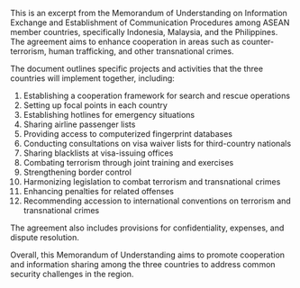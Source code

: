 This is an excerpt from the Memorandum of Understanding on Information Exchange and Establishment of Communication Procedures among ASEAN member countries, specifically Indonesia, Malaysia, and the Philippines. The agreement aims to enhance cooperation in areas such as counter-terrorism, human trafficking, and other transnational crimes.

The document outlines specific projects and activities that the three countries will implement together, including:

1. Establishing a cooperation framework for search and rescue operations
2. Setting up focal points in each country
3. Establishing hotlines for emergency situations
4. Sharing airline passenger lists
5. Providing access to computerized fingerprint databases
6. Conducting consultations on visa waiver lists for third-country nationals
7. Sharing blacklists at visa-issuing offices
8. Combating terrorism through joint training and exercises
9. Strengthening border control
10. Harmonizing legislation to combat terrorism and transnational crimes
11. Enhancing penalties for related offenses
12. Recommending accession to international conventions on terrorism and transnational crimes

The agreement also includes provisions for confidentiality, expenses, and dispute resolution.

Overall, this Memorandum of Understanding aims to promote cooperation and information sharing among the three countries to address common security challenges in the region.